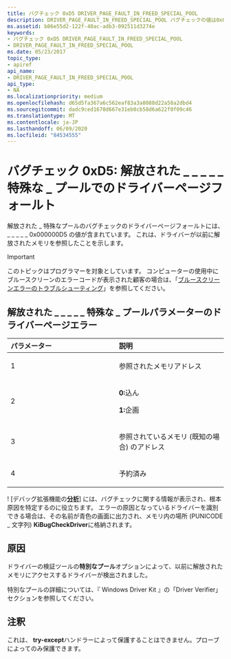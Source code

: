 ```yaml
---
title: バグチェック 0xD5 DRIVER_PAGE_FAULT_IN_FREED_SPECIAL_POOL
description: DRIVER_PAGE_FAULT_IN_FREED_SPECIAL_POOL バグチェックの値は0x000000D5 です。 これは、ドライバーが以前に解放されたメモリを参照したことを示します。
ms.assetid: b86e55d2-122f-40ac-adb3-092511d3274e
keywords:
- バグチェック 0xD5 DRIVER_PAGE_FAULT_IN_FREED_SPECIAL_POOL
- DRIVER_PAGE_FAULT_IN_FREED_SPECIAL_POOL
ms.date: 05/23/2017
topic_type:
- apiref
api_name:
- DRIVER_PAGE_FAULT_IN_FREED_SPECIAL_POOL
api_type:
- NA
ms.localizationpriority: medium
ms.openlocfilehash: d65d5fa367a6c562eaf83a3a8088d22a58a2dbd4
ms.sourcegitcommit: dadc9ced1670d667e31eb0cb58d6a622f0f09c46
ms.translationtype: MT
ms.contentlocale: ja-JP
ms.lasthandoff: 06/09/2020
ms.locfileid: "84534555"
---
```

# <a name="bug-check-0xd5-driver_page_fault_in_freed_special_pool"></a>バグチェック 0xD5: 解放された \_ \_ \_ \_ \_ 特殊な \_ プールでのドライバーページフォールト


解放された \_ 特殊なプールのバグチェックのドライバーページフォールトには、 \_ \_ \_ \_ \_ 0x000000D5 の値が含まれています。 これは、ドライバーが以前に解放されたメモリを参照したことを示します。

> [!IMPORTANT]
> このトピックはプログラマーを対象としています。 コンピューターの使用中にブルースクリーンのエラーコードが表示された顧客の場合は、「[ブルースクリーンエラーのトラブルシューティング](https://www.windows.com/stopcode)」を参照してください。


## <a name="driver_page_fault_in_freed_special_pool-parameters"></a>解放された \_ \_ \_ \_ \_ 特殊な \_ プールパラメーターのドライバーページエラー


<table>
<colgroup>
<col width="50%" />
<col width="50%" />
</colgroup>
<thead>
<tr class="header">
<th align="left">パラメーター</th>
<th align="left">説明</th>
</tr>
</thead>
<tbody>
<tr class="odd">
<td align="left"><p>1</p></td>
<td align="left"><p>参照されたメモリアドレス</p></td>
</tr>
<tr class="even">
<td align="left"><p>2</p></td>
<td align="left"><p><strong>0:</strong>込ん</p>
<p><strong>1:</strong>企画</p></td>
</tr>
<tr class="odd">
<td align="left"><p>3</p></td>
<td align="left"><p>参照されているメモリ (既知の場合) のアドレス</p></td>
</tr>
<tr class="even">
<td align="left"><p>4</p></td>
<td align="left"><p>予約済み</p></td>
</tr>
</tbody>
</table>

 
! [デバッグ拡張機能の[**分析**](-analyze.md)] には、バグチェックに関する情報が表示され、根本原因を特定するのに役立ちます。
エラーの原因となっているドライバーを識別できる場合は、その名前が青色の画面に出力され、メモリ内の場所 (PUNICODE \_ 文字列) **KiBugCheckDriver**に格納されます。

<a name="cause"></a>原因
-----

ドライバーの検証ツールの**特別なプール**オプションによって、以前に解放されたメモリにアクセスするドライバーが検出されました。

特別なプールの詳細については、『 Windows Driver Kit 』の「Driver Verifier」セクションを参照してください。

<a name="remarks"></a>注釈
-------

これは、 **try-except**ハンドラーによって保護することはできません。プローブによってのみ保護できます。

 

 




